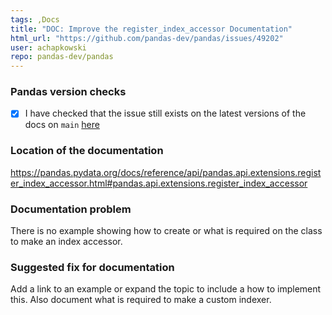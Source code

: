 ```yaml
---
tags: ,Docs
title: "DOC: Improve the register_index_accessor Documentation"
html_url: "https://github.com/pandas-dev/pandas/issues/49202"
user: achapkowski
repo: pandas-dev/pandas
---
```


### Pandas version checks

- [X] I have checked that the issue still exists on the latest versions of the docs on `main` [here](https://pandas.pydata.org/docs/dev/)


### Location of the documentation

https://pandas.pydata.org/docs/reference/api/pandas.api.extensions.register_index_accessor.html#pandas.api.extensions.register_index_accessor

### Documentation problem

There is no example showing how to create or what is required on the class to make an index accessor.

### Suggested fix for documentation

Add a link to an example or expand the topic to include a how to implement this.  Also document what is required to make a custom indexer.